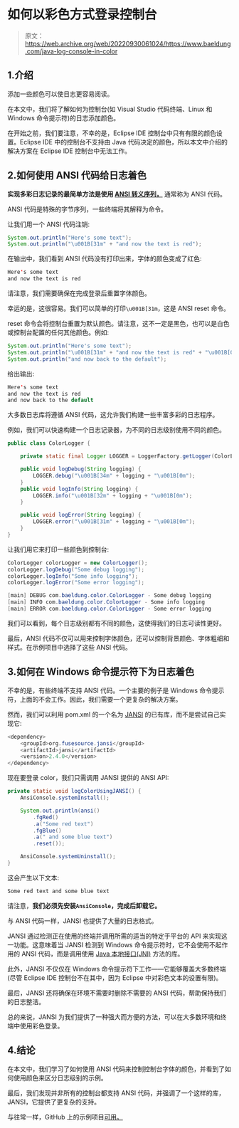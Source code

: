 # 如何以彩色方式登录控制台

> 原文：<https://web.archive.org/web/20220930061024/https://www.baeldung.com/java-log-console-in-color>

## 1.介绍

添加一些颜色可以使日志更容易阅读。

在本文中，我们将了解如何为控制台(如 Visual Studio 代码终端、Linux 和 Windows 命令提示符)的日志添加颜色。

在开始之前，我们要注意，不幸的是，Eclipse IDE 控制台中只有有限的颜色设置。Eclipse IDE 中的控制台不支持由 Java 代码决定的颜色，所以本文中介绍的解决方案在 Eclipse IDE 控制台中无法工作。

## 2.如何使用 ANSI 代码给日志着色

**实现多彩日志记录的最简单方法是使用 [ANSI 转义序列，](https://web.archive.org/web/20221208143830/https://en.wikipedia.org/wiki/ANSI_escape_code)** 通常称为 ANSI 代码。

ANSI 代码是特殊的字节序列，一些终端将其解释为命令。

让我们用一个 ANSI 代码注销:

```java
System.out.println("Here's some text");
System.out.println("\u001B[31m" + "and now the text is red");
```

在输出中，我们看到 ANSI 代码没有打印出来，字体的颜色变成了红色:

```java
Here's some text
and now the text is red
```

请注意，我们需要确保在完成登录后重置字体颜色。

幸运的是，这很容易。我们可以简单的打印`\u001B[31m`，这是 ANSI reset 命令。

reset 命令会将控制台重置为默认颜色。请注意，这不一定是黑色，也可以是白色或控制台配置的任何其他颜色。例如:

```java
System.out.println("Here's some text");
System.out.println("\u001B[31m" + "and now the text is red" + "\u001B[0m");
System.out.println("and now back to the default");
```

给出输出:

```java
Here's some text
and now the text is red
and now back to the default
```

大多数日志库将遵循 ANSI 代码，这允许我们构建一些丰富多彩的日志程序。

例如，我们可以快速构建一个日志记录器，为不同的日志级别使用不同的颜色。

```java
public class ColorLogger {

    private static final Logger LOGGER = LoggerFactory.getLogger(ColorLogger.class);

    public void logDebug(String logging) {
        LOGGER.debug("\u001B[34m" + logging + "\u001B[0m");
    }
    public void logInfo(String logging) {
        LOGGER.info("\u001B[32m" + logging + "\u001B[0m");
    }

    public void logError(String logging) {
        LOGGER.error("\u001B[31m" + logging + "\u001B[0m");
    }
}
```

让我们用它来打印一些颜色到控制台:

```java
ColorLogger colorLogger = new ColorLogger();
colorLogger.logDebug("Some debug logging");
colorLogger.logInfo("Some info logging");
colorLogger.logError("Some error logging");
```

```java
[main] DEBUG com.baeldung.color.ColorLogger - Some debug logging
[main] INFO com.baeldung.color.ColorLogger - Some info logging
[main] ERROR com.baeldung.color.ColorLogger - Some error logging
```

我们可以看到，每个日志级别都有不同的颜色，这使得我们的日志可读性更好。

最后，ANSI 代码不仅可以用来控制字体颜色，还可以控制背景颜色、字体粗细和样式。在示例项目中选择了这些 ANSI 代码。

## 3.如何在 Windows 命令提示符下为日志着色

不幸的是，有些终端不支持 ANSI 代码。一个主要的例子是 Windows 命令提示符，上面的不会工作。因此，我们需要一个更复杂的解决方案。

然而，我们可以利用 pom.xml 的一个名为 [JANSI](https://web.archive.org/web/20221208143830/https://github.com/fusesource/jansi) 的已有库，而不是尝试自己实现它:

```java
<dependency>
    <groupId>org.fusesource.jansi</groupId>
    <artifactId>jansi</artifactId>
    <version>2.4.0</version>
</dependency>
```

现在要登录 color，我们只需调用 JANSI 提供的 ANSI API:

```java
private static void logColorUsingJANSI() {
    AnsiConsole.systemInstall();

    System.out.println(ansi()
        .fgRed()
        .a("Some red text")
        .fgBlue()
        .a(" and some blue text")
        .reset());

    AnsiConsole.systemUninstall();
}
```

这会产生以下文本:

```java
Some red text and some blue text
```

请注意，**我们必须先安装`AnsiConsole`，完成后卸载它。**

与 ANSI 代码一样，JANSI 也提供了大量的日志格式。

JANSI 通过检测正在使用的终端并调用所需的适当的特定于平台的 API 来实现这一功能。这意味着当 JANSI 检测到 Windows 命令提示符时，它不会使用不起作用的 ANSI 代码，而是调用使用 [Java 本地接口(JNI)](https://web.archive.org/web/20221208143830/https://baeldung-cn.com/java-native) 方法的库。

此外，JANSI 不仅仅在 Windows 命令提示符下工作——它能够覆盖大多数终端(尽管 Eclipse IDE 控制台不在其中，因为 Eclipse 中对彩色文本的设置有限)。

最后，JANSI 还将确保在环境不需要时删除不需要的 ANSI 代码，帮助保持我们的日志整洁。

总的来说，JANSI 为我们提供了一种强大而方便的方法，可以在大多数环境和终端中使用彩色登录。

## 4.结论

在本文中，我们学习了如何使用 ANSI 代码来控制控制台字体的颜色，并看到了如何使用颜色来区分日志级别的示例。

最后，我们发现并非所有的控制台都支持 ANSI 代码，并强调了一个这样的库，JANSI，它提供了更复杂的支持。

与往常一样，GitHub 上的示例项目[可用。](https://web.archive.org/web/20221208143830/https://github.com/eugenp/tutorials/tree/master/core-java-modules/core-java-console)